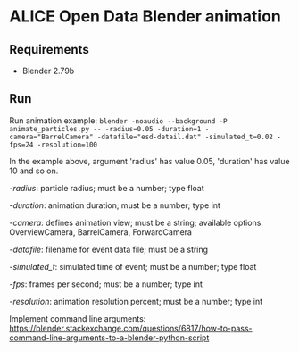 # ALICE Open Data Blender animation

## Requirements

* Blender 2.79b

## Run

Run animation example:
`blender -noaudio --background -P animate_particles.py -- -radius=0.05 -duration=1 -camera="BarrelCamera" -datafile="esd-detail.dat" -simulated_t=0.02 -fps=24 -resolution=100`


In the example above, argument 'radius' has value 0.05, 'duration' has value 10 and so on.

*-radius*:
  particle radius; must be a number; type float

*-duration*:
  animation duration; must be a number; type int

*-camera*:
  defines animation view; must be a string; available options: OverviewCamera, BarrelCamera, ForwardCamera

*-datafile*:
  filename for event data file; must be a string

*-simulated_t*:
  simulated time of event; must be a number; type float

*-fps*:
  frames per second; must be a number; type int

*-resolution*:
  animation resolution percent; must be a number; type int

Implement command line arguments:
https://blender.stackexchange.com/questions/6817/how-to-pass-command-line-arguments-to-a-blender-python-script
